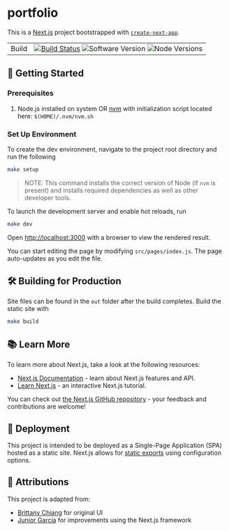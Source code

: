# portfolio

This is a [Next.js](https://nextjs.org/) project bootstrapped with [`create-next-app`](https://github.com/vercel/next.js/tree/canary/packages/create-next-app).

| | |
| --- | --- |
| Build | [![Build Status](https://github.com/trpubins/portfolio/actions/workflows/build.yaml/badge.svg)](https://github.com/trpubins/portfolio/actions/workflows/build.yaml) ![Software Version](https://img.shields.io/badge/latest-v1.4.2-blue) ![Node Versions](https://img.shields.io/badge/node-18-blue?logo=nodedotjs) |

## 🏁 Getting Started

### Prerequisites

1. Node.js installed on system OR [nvm](https://github.com/nvm-sh/nvm) with initialization script located here: `$(HOME)/.nvm/nvm.sh`

### Set Up Environment

To create the dev environment, navigate to the project root directory and run the following

```bash
make setup
```

>NOTE: This command installs the correct version of Node (if `nvm` is present)
and installs required dependencies as well as other developer tools.

To launch the development server and enable hot reloads, run

```bash
make dev
```

Open [http://localhost:3000](http://localhost:3000) with a browser to view the rendered result.

You can start editing the page by modifying `src/pages/index.js`. The page auto-updates as you edit the file.

## 🛠️ Building for Production

Site files can be found in the `out` folder after the build completes. Build the static site with

```bash
make build
```

## 📚 Learn More

To learn more about Next.js, take a look at the following resources:

- [Next.js Documentation](https://nextjs.org/docs) - learn about Next.js features and API.
- [Learn Next.js](https://nextjs.org/learn) - an interactive Next.js tutorial.

You can check out [the Next.js GitHub repository](https://github.com/vercel/next.js/) - your feedback and contributions are welcome!

## 🚀 Deployment

This project is intended to be deployed as a Single-Page Application (SPA) hosted as a static site. Next.js allows for [static exports](https://nextjs.org/docs/app/building-your-application/deploying/static-exports) using configuration options.

## 🙌 Attributions

This project is adapted from:

- [Brittany Chiang](https://github.com/bchiang7/v4) for original UI
- [Junior García](https://github.com/jrgarciadev/portfoliov2) for improvements using the Next.js framework
